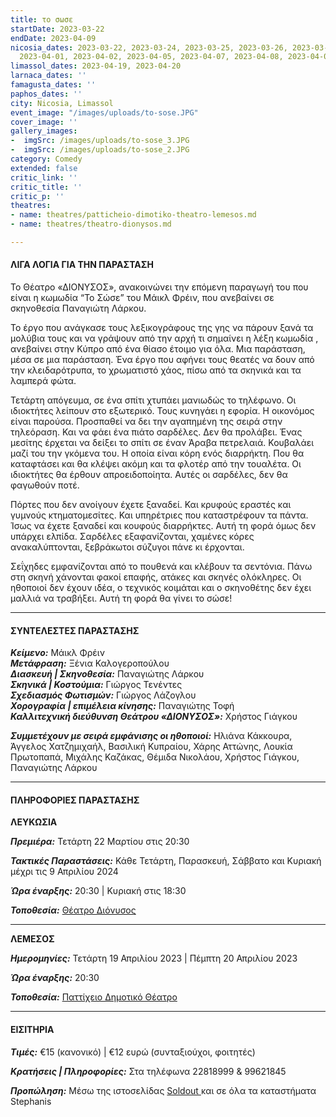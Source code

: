 ```yaml
---
title: το σωσε
startDate: 2023-03-22
endDate: 2023-04-09
nicosia_dates: 2023-03-22, 2023-03-24, 2023-03-25, 2023-03-26, 2023-03-29, 2023-03-31,
  2023-04-01, 2023-04-02, 2023-04-05, 2023-04-07, 2023-04-08, 2023-04-09
limassol_dates: 2023-04-19, 2023-04-20
larnaca_dates: ''
famagusta_dates: ''
paphos_dates: ''
city: Nicosia, Limassol
event_image: "/images/uploads/to-sose.JPG"
cover_image: ''
gallery_images:
-  imgSrc: /images/uploads/to-sose_3.JPG
-  imgSrc: /images/uploads/to-sose_2.JPG
category: Comedy
extended: false
critic_link: ''
critic_title: ''
critic_p: ''
theatres:
- name: theatres/patticheio-dimotiko-theatro-lemesos.md
- name: theatres/theatro-dionysos.md

---
```

#### ΛΙΓΑ ΛΟΓΙΑ ΓΙΑ ΤΗΝ ΠΑΡΑΣΤΑΣΗ

Το Θέατρο «ΔΙΟΝΥΣΟΣ», ανακοινώνει την επόμενη παραγωγή του που είναι η κωμωδία “Το Σώσε” του Μάικλ Φρέιν, που ανεβαίνει σε σκηνοθεσία Παναγιώτη Λάρκου.

Το έργο που ανάγκασε τους λεξικογράφους της γης να πάρουν ξανά τα μολύβια τους και να γράψουν από την αρχή τι σημαίνει η λέξη κωμωδία , ανεβαίνει στην Κύπρο από ένα θίασο έτοιμο για όλα. Μια παράσταση, μέσα σε μια παράσταση. Ένα έργο που αφήνει τους θεατές να δουν από την κλειδαρότρυπα, το χρωματιστό χάος, πίσω από τα σκηνικά και τα λαμπερά φώτα.

Τετάρτη απόγευμα, σε ένα σπίτι χτυπάει μανιωδώς το τηλέφωνο. Οι ιδιοκτήτες λείπουν στο εξωτερικό. Τους κυνηγάει η εφορία. Η οικονόμος είναι παρούσα. Προσπαθεί να δει την αγαπημένη της σειρά στην τηλεόραση. Και να φάει ένα πιάτο σαρδέλες. Δεν θα προλάβει. Ένας μεσίτης έρχεται να δείξει το σπίτι σε έναν Άραβα πετρελαιά. Κουβαλάει μαζί του την γκόμενα του. Η οποία είναι κόρη ενός διαρρήκτη. Που θα καταφτάσει και θα κλέψει ακόμη και τα φλοτέρ από την τουαλέτα. Οι ιδιοκτήτες θα έρθουν απροειδοποίητα. Αυτές οι σαρδέλες, δεν θα φαγωθούν ποτέ.

Πόρτες που δεν ανοίγουν έχετε ξαναδεί. Και κρυφούς εραστές και γυμνούς κτηματομεσίτες. Και υπηρέτριες που καταστρέφουν τα πάντα. Ίσως να έχετε ξαναδεί και κουφούς διαρρήκτες. Αυτή τη φορά όμως δεν υπάρχει ελπίδα. Σαρδέλες εξαφανίζονται, χαμένες κόρες ανακαλύπτονται, ξεβράκωτοι σύζυγοι πάνε κι έρχονται.

Σεΐχηδες εμφανίζονται από το πουθενά και κλέβουν τα σεντόνια. Πάνω στη σκηνή χάνονται φακοί επαφής, ατάκες και σκηνές ολόκληρες. Οι ηθοποιοί δεν έχουν ιδέα, ο τεχνικός κοιμάται και ο σκηνοθέτης δεν έχει μαλλιά να τραβήξει. Αυτή τη φορά θα γίνει το σώσε!

***

#### ΣΥΝΤΕΛΕΣΤΕΣ ΠΑΡΑΣΤΑΣΗΣ

**_Κείμενο:_** Μάικλ Φρέιν  
**_Μετάφραση:_** Ξένια Καλογεροπούλου  
**_Διασκευή | Σκηνοθεσία:_** Παναγιώτης Λάρκου  
**_Σκηνικά | Κοστούμια:_** Γιώργος Τενέντες  
**_Σχεδιασμός Φωτισμών:_** Γιώργος Λάζογλου  
**_Χορογραφία | επιμέλεια κίνησης:_** Παναγιώτης Τοφή  
**_Καλλιτεχνική διεύθυνση Θεάτρου «ΔΙΟΝΥΣΟΣ»:_** Χρήστος Γιάγκου

**_Συμμετέχουν με σειρά εμφάνισης οι ηθοποιοί:_** Ηλιάνα Κάκκουρα, Άγγελος Χατζημιχαήλ, Βασιλική Κυπραίου, Χάρης Αττώνης, Λουκία Πρωτοπαπά, Μιχάλης Καζάκας, Θέμιδα Νικολάου, Χρήστος Γιάγκου, Παναγιώτης Λάρκου

***

#### ΠΛΗΡΟΦΟΡΙΕΣ ΠΑΡΑΣΤΑΣΗΣ

**ΛΕΥΚΩΣΙΑ**

**_Πρεμιέρα:_** Τετάρτη 22 Μαρτίου στις 20:30

**_Τακτικές Παραστάσεις:_** Κάθε Τετάρτη, Παρασκευή, Σάββατο και Κυριακή μέχρι τις 9 Απριλίου 2024

**_Ώρα έναρξης:_** 20:30 | Κυριακή στις 18:30

**_Τοποθεσία:_** [Θέατρο Διόνυσος](?#map)

***

**ΛΕΜΕΣΟΣ**

**_Ημερομηνίες:_** Τετάρτη 19 Απριλίου 2023 | Πέμπτη 20 Απριλίου 2023

**_Ώρα έναρξης:_** 20:30

**_Τοποθεσία:_** [Παττίχειο Δημοτικό Θέατρο](?#map)

***

#### ΕΙΣΙΤΗΡΙΑ

**_Τιμές:_** €15 (κανονικό) | €12 ευρώ (συνταξιούχοι, φοιτητές)

**_Κρατήσεις | Πληροφορίες:_** Στα τηλέφωνα 22818999 & 99621845

**_Προπώληση:_** Μέσω της ιστοσελίδας [Soldout ](https://www.soldoutticketbox.com/to-sose-theatro-dionysos-2023/?lang=en)και σε όλα τα καταστήματα Stephanis